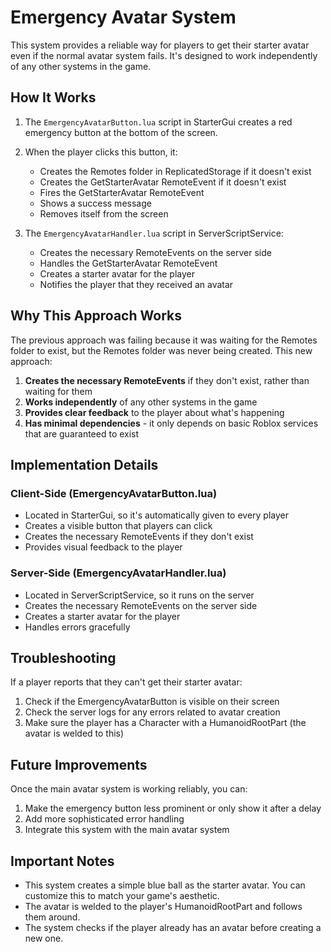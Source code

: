 # Emergency Avatar System

This system provides a reliable way for players to get their starter avatar even if the normal avatar system fails. It's designed to work independently of any other systems in the game.

## How It Works

1. The `EmergencyAvatarButton.lua` script in StarterGui creates a red emergency button at the bottom of the screen.
2. When the player clicks this button, it:
   - Creates the Remotes folder in ReplicatedStorage if it doesn't exist
   - Creates the GetStarterAvatar RemoteEvent if it doesn't exist
   - Fires the GetStarterAvatar RemoteEvent
   - Shows a success message
   - Removes itself from the screen

3. The `EmergencyAvatarHandler.lua` script in ServerScriptService:
   - Creates the necessary RemoteEvents on the server side
   - Handles the GetStarterAvatar RemoteEvent
   - Creates a starter avatar for the player
   - Notifies the player that they received an avatar

## Why This Approach Works

The previous approach was failing because it was waiting for the Remotes folder to exist, but the Remotes folder was never being created. This new approach:

1. **Creates the necessary RemoteEvents** if they don't exist, rather than waiting for them
2. **Works independently** of any other systems in the game
3. **Provides clear feedback** to the player about what's happening
4. **Has minimal dependencies** - it only depends on basic Roblox services that are guaranteed to exist

## Implementation Details

### Client-Side (EmergencyAvatarButton.lua)

- Located in StarterGui, so it's automatically given to every player
- Creates a visible button that players can click
- Creates the necessary RemoteEvents if they don't exist
- Provides visual feedback to the player

### Server-Side (EmergencyAvatarHandler.lua)

- Located in ServerScriptService, so it runs on the server
- Creates the necessary RemoteEvents on the server side
- Creates a starter avatar for the player
- Handles errors gracefully

## Troubleshooting

If a player reports that they can't get their starter avatar:

1. Check if the EmergencyAvatarButton is visible on their screen
2. Check the server logs for any errors related to avatar creation
3. Make sure the player has a Character with a HumanoidRootPart (the avatar is welded to this)

## Future Improvements

Once the main avatar system is working reliably, you can:

1. Make the emergency button less prominent or only show it after a delay
2. Add more sophisticated error handling
3. Integrate this system with the main avatar system

## Important Notes

- This system creates a simple blue ball as the starter avatar. You can customize this to match your game's aesthetic.
- The avatar is welded to the player's HumanoidRootPart and follows them around.
- The system checks if the player already has an avatar before creating a new one.
